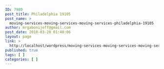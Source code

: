 ```yaml
---
ID: 7980
post_title: Philadelphia 19105
post_name: >
  moving-services-moving-services-moving-services-philadelphia-19105
author: mrgabonijeff@gmail.com
post_date: 2018-03-28 01:48:06
layout: page
link: >
  http://localhost/wordpress/moving-services-moving-services-moving-services-philadelphia-19105/
published: true
tags: [ ]
categories: [ ]
---
```


